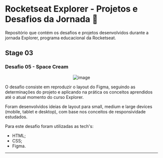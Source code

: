 # Rocketseat Explorer - Projetos e Desafios da Jornada 🚀
Repositório que contém os desafios e projetos desenvolvidos durante a jornada Explorer, programa educacional da Rocketseat.

## Stage 03
### Desafio 05 - Space Cream

<div align="center">
  
  ![image](https://github.com/LokullTZ/Rocketseat_Explorer/assets/53799184/be129019-c3ee-4768-9dfa-38c17cdb8620)

</div>

O desafio consiste em reproduzir o layout do Figma, seguindo as determinações do projeto e aplicando na prática os conceitos aprendidos até o atual momento do curso Explorer.

Foram desenvolvidos ideias de layout para small, medium e large devices (mobile, tablet e desktop), com base nos conceitos de responsividade estudados.

Para este desafio foram utilizadas as tech's:

- HTML;
- CSS;
- Figma.

***

